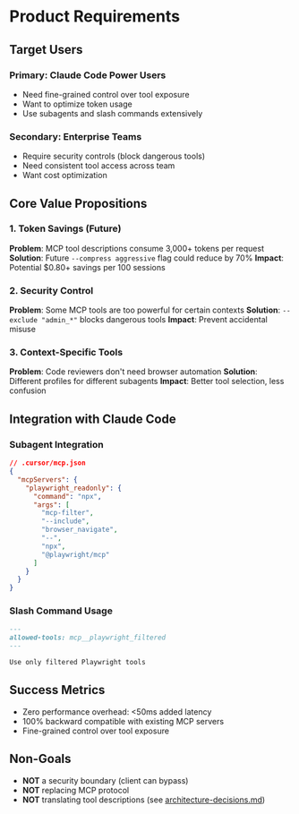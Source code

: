 # Product Requirements

## Target Users

### Primary: Claude Code Power Users

- Need fine-grained control over tool exposure
- Want to optimize token usage
- Use subagents and slash commands extensively

### Secondary: Enterprise Teams

- Require security controls (block dangerous tools)
- Need consistent tool access across team
- Want cost optimization

## Core Value Propositions

### 1. Token Savings (Future)

**Problem**: MCP tool descriptions consume 3,000+ tokens per request
**Solution**: Future `--compress aggressive` flag could reduce by 70%
**Impact**: Potential $0.80+ savings per 100 sessions

### 2. Security Control

**Problem**: Some MCP tools are too powerful for certain contexts
**Solution**: `--exclude "admin_*"` blocks dangerous tools
**Impact**: Prevent accidental misuse

### 3. Context-Specific Tools

**Problem**: Code reviewers don't need browser automation
**Solution**: Different profiles for different subagents
**Impact**: Better tool selection, less confusion

## Integration with Claude Code

### Subagent Integration

```json
// .cursor/mcp.json
{
  "mcpServers": {
    "playwright_readonly": {
      "command": "npx",
      "args": [
        "mcp-filter",
        "--include",
        "browser_navigate",
        "--",
        "npx",
        "@playwright/mcp"
      ]
    }
  }
}
```

### Slash Command Usage

```markdown
---
allowed-tools: mcp__playwright_filtered
---

Use only filtered Playwright tools
```

## Success Metrics

- Zero performance overhead: <50ms added latency
- 100% backward compatible with existing MCP servers
- Fine-grained control over tool exposure

## Non-Goals

- **NOT** a security boundary (client can bypass)
- **NOT** replacing MCP protocol
- **NOT** translating tool descriptions (see [architecture-decisions.md](architecture-decisions.md))

